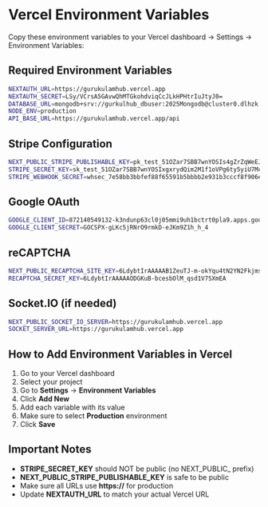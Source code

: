# Vercel Environment Variables

Copy these environment variables to your Vercel dashboard → Settings → Environment Variables:

## Required Environment Variables

```bash
NEXTAUTH_URL=https://gurukulamhub.vercel.app
NEXTAUTH_SECRET=LSy/VCrsA5GAvwQhMTGkohdviqCcJLkHPHtrIuJtyJ0=
DATABASE_URL=mongodb+srv://gurkulhub_dbuser:2025Mongodb@cluster0.dlhzk.mongodb.net/gurkulhub?retryWrites=true&w=majority&appName=Cluster0
NODE_ENV=production
API_BASE_URL=https://gurukulamhub.vercel.app/api
```

## Stripe Configuration

```bash
NEXT_PUBLIC_STRIPE_PUBLISHABLE_KEY=pk_test_51OZar7SBB7wnYOSIs4gZrZqWeEJFlGlKP0KUREQBdJFn4TytYos3hfNb7XSTDeEjZmC0oaNOzZL4MeFrE34SrkXF00rWrNG7Yh
STRIPE_SECRET_KEY=sk_test_51OZar7SBB7wnYOSIxgxrydQim2M1f1oVPg6ty5yiU7McIYKM1qCwj7fDibjlXCqOps8xMZsDIk686MqiDDh3TsF500xWdlk6VD
STRIPE_WEBHOOK_SECRET=whsec_7e58bb3bbfef88f65591b5bbbb2e931b3cccf8f906edb012ea8a4aeff3fc2586
```

## Google OAuth

```bash
GOOGLE_CLIENT_ID=872140549132-k3ndunp63cl0j05mmi9uh1bctrt0pla9.apps.googleusercontent.com
GOOGLE_CLIENT_SECRET=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
```

## reCAPTCHA

```bash
NEXT_PUBLIC_RECAPTCHA_SITE_KEY=6LdybtIrAAAAAB1ZeuTJ-m-okYqu4tN2YN2Fkjms
RECAPTCHA_SECRET_KEY=6LdybtIrAAAAAODGKuB-bcesbOlM_qsd1V7SXmEA
```

## Socket.IO (if needed)

```bash
NEXT_PUBLIC_SOCKET_IO_SERVER=https://gurukulamhub.vercel.app
SOCKET_SERVER_URL=https://gurukulamhub.vercel.app
```

## How to Add Environment Variables in Vercel

1. Go to your Vercel dashboard
2. Select your project
3. Go to **Settings** → **Environment Variables**
4. Click **Add New**
5. Add each variable with its value
6. Make sure to select **Production** environment
7. Click **Save**

## Important Notes

- **STRIPE_SECRET_KEY** should NOT be public (no NEXT_PUBLIC_ prefix)
- **NEXT_PUBLIC_STRIPE_PUBLISHABLE_KEY** is safe to be public
- Make sure all URLs use **https://** for production
- Update **NEXTAUTH_URL** to match your actual Vercel URL
